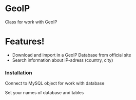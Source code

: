 # GeoIP
Class for work with GeoIP

# Features!

  - Download and import in a GeoIP Database from official site
  - Search information about IP-adress (country, city)

  ### Installation

Connect to MySQL object for work with database

Set your names of database and tables
